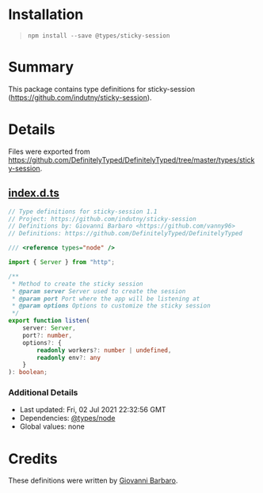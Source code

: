 # Installation
> `npm install --save @types/sticky-session`

# Summary
This package contains type definitions for sticky-session (https://github.com/indutny/sticky-session).

# Details
Files were exported from https://github.com/DefinitelyTyped/DefinitelyTyped/tree/master/types/sticky-session.
## [index.d.ts](https://github.com/DefinitelyTyped/DefinitelyTyped/tree/master/types/sticky-session/index.d.ts)
````ts
// Type definitions for sticky-session 1.1
// Project: https://github.com/indutny/sticky-session
// Definitions by: Giovanni Barbaro <https://github.com/vanny96>
// Definitions: https://github.com/DefinitelyTyped/DefinitelyTyped

/// <reference types="node" />

import { Server } from "http";

/**
 * Method to create the sticky session
 * @param server Server used to create the session
 * @param port Port where the app will be listening at
 * @param options Options to customize the sticky session
 */
export function listen(
    server: Server,
    port?: number,
    options?: {
        readonly workers?: number | undefined,
        readonly env?: any
    }
): boolean;

````

### Additional Details
 * Last updated: Fri, 02 Jul 2021 22:32:56 GMT
 * Dependencies: [@types/node](https://npmjs.com/package/@types/node)
 * Global values: none

# Credits
These definitions were written by [Giovanni Barbaro](https://github.com/vanny96).
